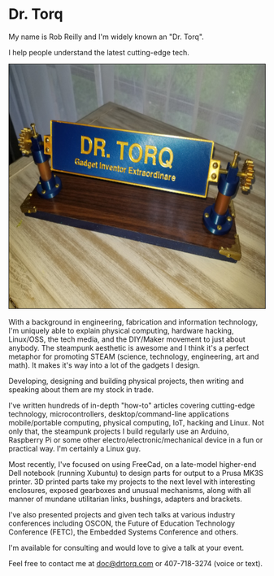 # Dr. Torq

My name is Rob Reilly and I'm widely known an "Dr. Torq". 

I help people understand the latest cutting-edge tech.

<img class="aligncenter size-large" src="https://github.com/drtorq/bio/blob/master/drtorq-plaque.png"  width="640" height="480" border="1" />

With a background in engineering, fabrication and information technology, I'm uniquely able to explain physical computing, hardware hacking, Linux/OSS, the tech media, and the DIY/Maker movement to just about anybody. The steampunk aesthetic is awesome and I think it's a perfect metaphor for promoting STEAM (science, technology, engineering, art and math). It makes it's way into a lot of the gadgets I design.

Developing, designing and building physical projects, then writing and speaking about them are my stock in trade. 

I've written hundreds of in-depth "how-to" articles covering cutting-edge technology, microcontrollers, desktop/command-line applications
mobile/portable computing, physical computing, IoT, hacking and Linux. Not only that, the steampunk projects I build regularly use an Arduino, Raspberry Pi or some other electro/electronic/mechanical device in a fun or practical way. I'm certainly a Linux guy.

Most recently, I've focused on using FreeCad, on a late-model higher-end Dell notebook (running Xubuntu) to design parts 
for output to a Prusa MK3S printer. 3D printed parts take my projects to the next level with interesting enclosures, exposed gearboxes and 
unusual mechanisms, along with all manner of mundane utilitarian links, bushings, adapters and brackets. 

I've also presented projects and given tech talks at various industry conferences including OSCON, the Future of Education Technology 
Conference (FETC), the Embedded Systems Conference and others. 

I'm available for consulting and would love to give a talk at your event.

Feel free to contact me at doc@drtorq.com or 407-718-3274 (voice or text).
